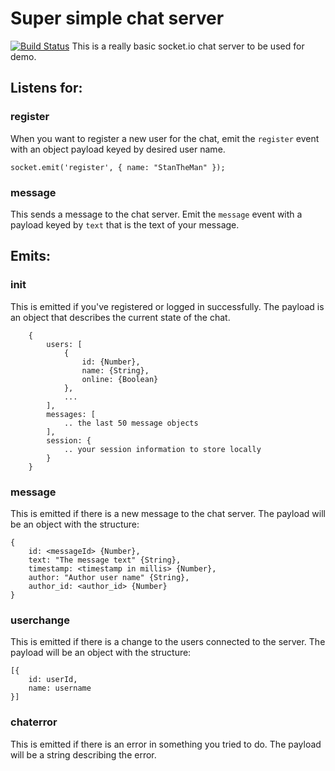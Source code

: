# Super simple chat server
[![Build Status](https://travis-ci.org/jamesism/socket-chat.svg?branch=master)](https://travis-ci.org/jamesism/badges)
This is a really basic socket.io chat server to be used for demo.

## Listens for:

### register
When you want to register a new user for the chat, emit the `register` event with an object payload keyed by desired user name.

`socket.emit('register', { name: "StanTheMan" });`

### message
This sends a message to the chat server. Emit the `message` event with a payload keyed by `text` that is the text of your message.

## Emits:

### init
This is emitted if you've registered or logged in successfully. The payload is an object that describes the current state of the chat.
```
	{
		users: [
			{
				id: {Number},
				name: {String},
				online: {Boolean}
			},
			...
		],
		messages: [
			.. the last 50 message objects
		],
		session: {
			.. your session information to store locally
		}
	}
```

### message
This is emitted if there is a new message to the chat server. The payload will be an object with the structure:

```
{
	id: <messageId> {Number},
	text: "The message text" {String},
	timestamp: <timestamp in millis> {Number},
	author: "Author user name" {String},
	author_id: <author_id> {Number}
}
```

### userchange
This is emitted if there is a change to the users connected to the server. The payload will be an object with the structure:
```
[{
	id: userId,
	name: username
}]
```

### chaterror
This is emitted if there is an error in something you tried to do. The payload will be a string describing the error.
